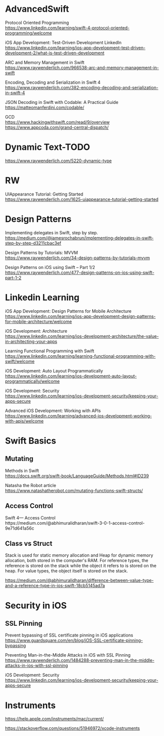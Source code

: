 # AdvancedSwift

Protocol Oriented Programming<br />
https://www.linkedin.com/learning/swift-4-protocol-oriented-programming/welcome <br />

iOS App Development: Test-Driven Development LinkedIn <br />
https://www.linkedin.com/learning/ios-app-development-test-driven-development-2/what-is-test-driven-development <br />

ARC and Memory Management in Swift <br />
https://www.raywenderlich.com/966538-arc-and-memory-management-in-swift <br />

Encoding, Decoding and Serialization in Swift 4 <br />
https://www.raywenderlich.com/382-encoding-decoding-and-serialization-in-swift-4 <br />

JSON Decoding in Swift with Codable: A Practical Guide <br />
https://matteomanferdini.com/codable/ <br />

GCD <br />
https://www.hackingwithswift.com/read/9/overview <br />
https://www.appcoda.com/grand-central-dispatch/ <br />

Dynamic Text-TODO
========

https://www.raywenderlich.com/5220-dynamic-type

# RW

UIAppearance Tutorial: Getting Started <br />
https://www.raywenderlich.com/1625-uiappearance-tutorial-getting-started <br />

# Design Patterns

Implementing delegates in Swift, step by step. <br />
https://medium.com/@jamesrochabrun/implementing-delegates-in-swift-step-by-step-d3211cbac3ef <br />

Design Patterns by Tutorials: MVVM <br />
https://www.raywenderlich.com/34-design-patterns-by-tutorials-mvvm <br />

Design Patterns on iOS using Swift – Part 1/2 <br />
https://www.raywenderlich.com/477-design-patterns-on-ios-using-swift-part-1-2

# Linkedin Learning

iOS App Development: Design Patterns for Mobile Architecture <br />
https://www.linkedin.com/learning/ios-app-development-design-patterns-for-mobile-architecture/welcome <br />

iOS Development: Architecture <br />
https://www.linkedin.com/learning/ios-development-architecture/the-value-in-architecting-your-apps <br />

Learning Functional Programming with Swift <br />
https://www.linkedin.com/learning/learning-functional-programming-with-swift/welcome <br />

iOS Development: Auto Layout Programmatically <br />
https://www.linkedin.com/learning/ios-development-auto-layout-programmatically/welcome <br />

iOS Development: Security <br />
https://www.linkedin.com/learning/ios-development-security/keeping-your-apps-secure <br />

Advanced iOS Development: Working with APIs <br />
https://www.linkedin.com/learning/advanced-ios-development-working-with-apis/welcome <br />

# Swift Basics

<h2> Mutating </h2>

Methods in Swift <br />
https://docs.swift.org/swift-book/LanguageGuide/Methods.html#ID239 <br />

Natasha the Robot article <br />
https://www.natashatherobot.com/mutating-functions-swift-structs/ <br />

<h2> Access Control </h2>
Swift 4— Access Control <br />
https://medium.com/@abhimuralidharan/swift-3-0-1-access-control-9e71d641a56c <br />

<h2>Class vs Struct </h2>
Stack is used for static memory allocation and Heap for dynamic memory allocation, both stored in the computer's RAM. For reference types, the reference is stored on the stack while the object it refers to is stored on the heap. For value types, the object itself is stored on the stack. <br />

https://medium.com/@abhimuralidharan/difference-between-value-type-and-a-reference-type-in-ios-swift-18cb5145ad7a <br />


# Security in iOS

<h2> SSL Pinning</h2>

Prevent bypassing of SSL certificate pinning in iOS applications <br />
https://www.guardsquare.com/en/blog/iOS-SSL-certificate-pinning-bypassing <br />

Preventing Man-in-the-Middle Attacks in iOS with SSL Pinning <br />
https://www.raywenderlich.com/1484288-preventing-man-in-the-middle-attacks-in-ios-with-ssl-pinning <br />

iOS Development: Security <br />
https://www.linkedin.com/learning/ios-development-security/keeping-your-apps-secure <br />

# Instruments

https://help.apple.com/instruments/mac/current/ <br />

https://stackoverflow.com/questions/51946972/xcode-instruments
